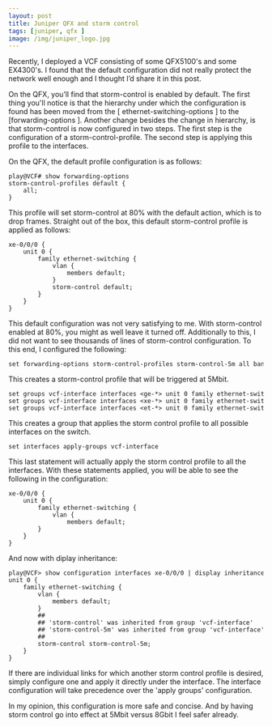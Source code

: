```yaml
---
layout: post
title: Juniper QFX and storm control
tags: [juniper, qfx ]
image: /img/juniper_logo.jpg
---
```


                  
<p>
    Recently, I deployed a VCF consisting of some QFX5100's and some EX4300's. 
    I found that the default configuration did not really protect the network well enough and I thought I’d share it in this post.
</p>                    
<p>    
    On the QFX, you’ll find that storm-control is enabled by default. 
    The first thing you'll notice is that the hierarchy under which the configuration is found has been moved from the [ ethernet-switching-options ] to the [forwarding-options ]. 
    Another change besides the change in hierarchy, is that storm-control is now configured in two steps. The first step is the configuration of a storm-control-profile. 
    The second step is applying this profile to the interfaces.
</p>
<p>
    On the QFX, the default profile configuration is as follows:
</p>
<pre style="font-size:12px">
play@VCF# show forwarding-options
storm-control-profiles default {
    all;
}
</pre>                 
<p>
    This profile will set storm-control at 80% with the default action, which is to drop frames. 
    Straight out of the box, this default storm-control profile is applied as follows:
</p>
<pre style="font-size:12px">
xe-0/0/0 {
    unit 0 {
        family ethernet-switching {
            vlan {
                members default;
            }
            storm-control default;
        }
    }
}
</pre>                                   
<p>
    This default configuration was not very satisfying to me. 
    With storm-control enabled at 80%, you might as well leave it turned off.
    Additionally to this, I did not want to see thousands of lines of storm-control configuration. To this end, I configured the following:
</p>
<pre style="font-size:12px">
set forwarding-options storm-control-profiles storm-control-5m all bandwidth-level 5000
</pre>                    
<p>
    This creates a storm-control profile that will be triggered at 5Mbit. 
</p>
<pre style="font-size:12px">
set groups vcf-interface interfaces &lt;ge-*&gt; unit 0 family ethernet-switching storm-control storm-control-5m
set groups vcf-interface interfaces &lt;xe-*&gt; unit 0 family ethernet-switching storm-control storm-control-5m
set groups vcf-interface interfaces &lt;et-*&gt; unit 0 family ethernet-switching storm-control storm-control-5m
</pre>                  
<p>
    This creates a group that applies the storm control profile to all possible interfaces on the switch.
</p>
<pre style="font-size:12px">
set interfaces apply-groups vcf-interface
</pre>                  
<p>
    This last statement will actually apply the storm control profile to all the interfaces. With these statements applied, you will be able to see the following in the configuration:
</p>
<pre style="font-size:12px">
xe-0/0/0 {
    unit 0 {
        family ethernet-switching {
            vlan {
                members default;
        }
    }
}
</pre>    
<p>
    And now with diplay inheritance:
</p>
<pre style="font-size:12px">
play@VCF> show configuration interfaces xe-0/0/0 | display inheritance
unit 0 {
    family ethernet-switching {
        vlan {
            members default;
        }
        ##
        ## 'storm-control' was inherited from group 'vcf-interface'
        ## 'storm-control-5m' was inherited from group 'vcf-interface'
        ##
        storm-control storm-control-5m;
    }
}
</pre>     
<p>
    If there are individual links for which another storm control profile is desired, simply configure one and apply it directly under the interface. The interface configuration will take precedence over the 'apply groups' configuration.
</p>
<p>
    In my opinion, this configuration is more safe and concise. And by having storm control go into effect at 5Mbit versus 8Gbit I feel safer already. 
</p> 